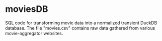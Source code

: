 # moviesDB
SQL code for transforming movie data into a normalized transient DuckDB database. The file "movies.csv" contains raw data gathered from various movie-aggregator websites.

